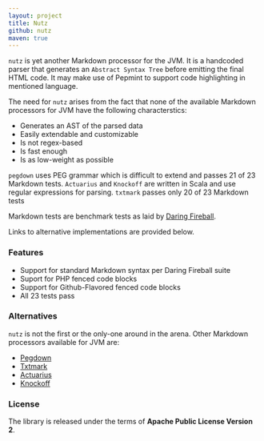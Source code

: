 ```yaml
---
layout: project
title: Nutz
github: nutz
maven: true
---
```


`nutz` is yet another Markdown processor for the JVM. It is a handcoded parser that generates an `Abstract Syntax Tree`
before emitting the final HTML code. It may make use of Pepmint to support code highlighting in mentioned language.

The need for `nutz` arises from the fact that none of the available Markdown processors for JVM have the following characterstics:

* Generates an AST of the parsed data
* Easily extendable and customizable
* Is not regex-based
* Is fast enough
* Is as low-weight as possible

`pegdown` uses PEG grammar which is difficult to extend and passes 21 of 23 Markdown tests. `Actuarius` and `Knockoff` are 
written in Scala and use regular expressions for parsing. `txtmark` passes only 20 of 23 Markdown tests

Markdown tests are benchmark tests as laid by [Daring Fireball](http://daringfireball.net/projects/markdown). 

Links to alternative implementations are provided below.

### Features

* Support for standard Markdown syntax per Daring Fireball suite
* Suport for PHP fenced code blocks
* Support for Github-Flavored fenced code blocks
* All 23 tests pass

### Alternatives

`nutz` is not the first or the only-one around in the arena. Other Markdown processors available for JVM are:

* [Pegdown](http://pegdown.org)
* [Txtmark](https://github.com/rjeschke/txtmark)
* [Actuarius](https://github.com/chenkelmann/actuarius)
* [Knockoff](http://tristanjuricek.com/knockoff/)

### License

The library is released under the terms of **Apache Public License Version 2**.
